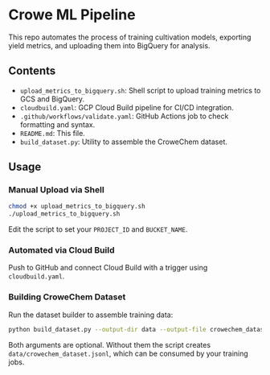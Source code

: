 # Crowe ML Pipeline

This repo automates the process of training cultivation models, exporting yield metrics, and uploading them into BigQuery for analysis.

## Contents

- `upload_metrics_to_bigquery.sh`: Shell script to upload training metrics to GCS and BigQuery.
- `cloudbuild.yaml`: GCP Cloud Build pipeline for CI/CD integration.
- `.github/workflows/validate.yaml`: GitHub Actions job to check formatting and syntax.
- `README.md`: This file.
- `build_dataset.py`: Utility to assemble the CroweChem dataset.

## Usage

### Manual Upload via Shell

```bash
chmod +x upload_metrics_to_bigquery.sh
./upload_metrics_to_bigquery.sh
```

Edit the script to set your `PROJECT_ID` and `BUCKET_NAME`.

### Automated via Cloud Build

Push to GitHub and connect Cloud Build with a trigger using `cloudbuild.yaml`.

### Building CroweChem Dataset

Run the dataset builder to assemble training data:

```bash
python build_dataset.py --output-dir data --output-file crowechem_dataset.jsonl
```

Both arguments are optional. Without them the script creates
`data/crowechem_dataset.jsonl`, which can be consumed by your training jobs.

